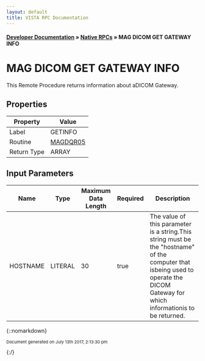 ```yaml
---
layout: default
title: VISTA RPC Documentation
---
```


#### [Developer Documentation](../index) &#187; [Native RPCs](TableOfContents) &#187; MAG DICOM GET GATEWAY INFO<br/>
# MAG DICOM GET GATEWAY INFO

This Remote Procedure returns information about aDICOM Gateway.

## Properties

Property | Value
--- | ---
Label | GETINFO
Routine | [MAGDQR05](http://code.osehra.org/dox/Routine_MAGDQR05_source.html)
Return Type | ARRAY


## Input Parameters

Name | Type | Maximum Data Length | Required | Description
--- | --- | --- | --- | ---
HOSTNAME | LITERAL | 30 | true | The value of this parameter is a string.This string must be the &quot;hostname&quot; of the computer that isbeing used to operate the DICOM Gateway for which informationis to be returned.



{::nomarkdown} <br/><p style="font-size: 11px">Document generated on July 13th 2017, 2:13:30 pm</p>{:/}